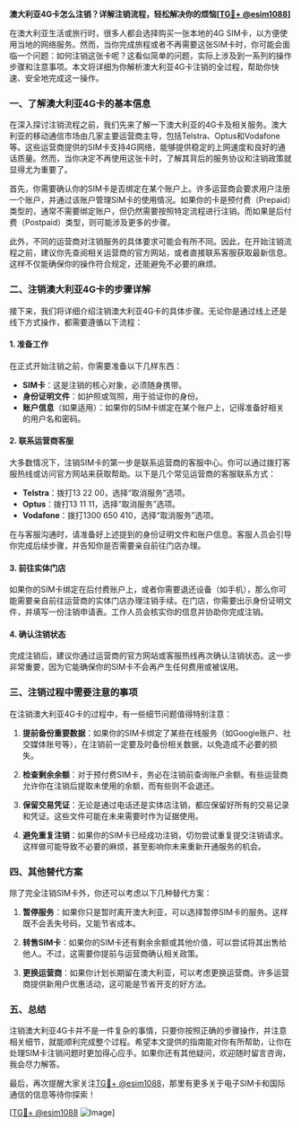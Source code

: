 **澳大利亚4G卡怎么注销？详解注销流程，轻松解决你的烦恼[[TG💪+ @esim1088](https://t.me/s/esim1088)]**

在澳大利亚生活或旅行时，很多人都会选择购买一张本地的4G SIM卡，以方便使用当地的网络服务。然而，当你完成旅程或者不再需要这张SIM卡时，你可能会面临一个问题：如何注销这张卡呢？这看似简单的问题，实际上涉及到一系列的操作步骤和注意事项。本文将详细为你解析澳大利亚4G卡注销的全过程，帮助你快速、安全地完成这一操作。

### 一、了解澳大利亚4G卡的基本信息

在深入探讨注销流程之前，我们先来了解一下澳大利亚的4G卡及相关服务。澳大利亚的移动通信市场由几家主要运营商主导，包括Telstra、Optus和Vodafone等。这些运营商提供的SIM卡支持4G网络，能够提供稳定的上网速度和良好的通话质量。然而，当你决定不再使用这张卡时，了解其背后的服务协议和注销政策就显得尤为重要了。

首先，你需要确认你的SIM卡是否绑定在某个账户上。许多运营商会要求用户注册一个账户，并通过该账户管理SIM卡的使用情况。如果你的卡是预付费（Prepaid）类型的，通常不需要绑定账户，但仍然需要按照特定流程进行注销。而如果是后付费（Postpaid）类型，则可能涉及更多的步骤。

此外，不同的运营商对注销服务的具体要求可能会有所不同。因此，在开始注销流程之前，建议你先查阅相关运营商的官方网站，或者直接联系客服获取最新信息。这样不仅能确保你的操作符合规定，还能避免不必要的麻烦。

### 二、注销澳大利亚4G卡的步骤详解

接下来，我们将详细介绍注销澳大利亚4G卡的具体步骤。无论你是通过线上还是线下方式操作，都需要遵循以下流程：

#### 1. 准备工作

在正式开始注销之前，你需要准备以下几样东西：

- **SIM卡**：这是注销的核心对象，必须随身携带。
- **身份证明文件**：如护照或驾照，用于验证你的身份。
- **账户信息**（如果适用）：如果你的SIM卡绑定在某个账户上，记得准备好相关的用户名和密码。

#### 2. 联系运营商客服

大多数情况下，注销SIM卡的第一步是联系运营商的客服中心。你可以通过拨打客服热线或访问官方网站来获取帮助。以下是几个常见运营商的客服联系方式：

- **Telstra**：拨打13 22 00，选择“取消服务”选项。
- **Optus**：拨打13 11 11，选择“取消服务”选项。
- **Vodafone**：拨打1300 650 410，选择“取消服务”选项。

在与客服沟通时，请准备好上述提到的身份证明文件和账户信息。客服人员会引导你完成后续步骤，并告知你是否需要亲自前往门店办理。

#### 3. 前往实体门店

如果你的SIM卡绑定在后付费账户上，或者你需要退还设备（如手机），那么你可能需要亲自前往运营商的实体门店办理注销手续。在门店，你需要出示身份证明文件，并填写一份注销申请表。工作人员会核实你的信息并协助你完成注销。

#### 4. 确认注销状态

完成注销后，建议你通过运营商的官方网站或客服热线再次确认注销状态。这一步非常重要，因为它能确保你的SIM卡不会再产生任何费用或被误用。

### 三、注销过程中需要注意的事项

在注销澳大利亚4G卡的过程中，有一些细节问题值得特别注意：

1. **提前备份重要数据**：如果你的SIM卡绑定了某些在线服务（如Google账户、社交媒体账号等），在注销前一定要及时备份相关数据，以免造成不必要的损失。
   
2. **检查剩余余额**：对于预付费SIM卡，务必在注销前查询账户余额。有些运营商允许你在注销后提取未使用的余额，而有些则不会退还。

3. **保留交易凭证**：无论是通过电话还是实体店注销，都应保留好所有的交易记录和凭证。这些文件可能在未来需要时作为证据使用。

4. **避免重复注销**：如果你的SIM卡已经成功注销，切勿尝试重复提交注销请求。这样做可能导致不必要的麻烦，甚至影响你未来重新开通服务的机会。

### 四、其他替代方案

除了完全注销SIM卡外，你还可以考虑以下几种替代方案：

1. **暂停服务**：如果你只是暂时离开澳大利亚，可以选择暂停SIM卡的服务。这样既不会丢失号码，又能节省成本。

2. **转售SIM卡**：如果你的SIM卡还有剩余余额或其他价值，可以尝试将其出售给他人。不过，这需要你提前与运营商确认相关政策。

3. **更换运营商**：如果你计划长期留在澳大利亚，可以考虑更换运营商。许多运营商提供新用户优惠活动，这可能是节省开支的好方法。

### 五、总结

注销澳大利亚4G卡并不是一件复杂的事情，只要你按照正确的步骤操作，并注意相关细节，就能顺利完成整个过程。希望本文提供的指南能对你有所帮助，让你在处理SIM卡注销问题时更加得心应手。如果你还有其他疑问，欢迎随时留言咨询，我会尽力解答。

最后，再次提醒大家关注[TG💪+ @esim1088](https://t.me/s/esim1088)，那里有更多关于电子SIM卡和国际通信的信息等待你探索！

[[TG💪+ @esim1088](https://t.me/s/esim1088) ![Image](https://i.postimg.cc/4NQfJmqS/Snipaste-2025-05-13-00-14-12.png)]